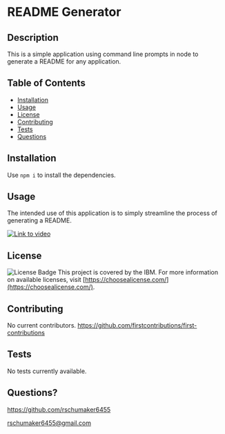 # README Generator
  ## Description
  This is a simple application using command line prompts in node to generate a README for any application.
  ## Table of Contents
  * [Installation](#installation)
  * [Usage](#usage)
  * [License](#license)
  * [Contributing](#contributing)
  * [Tests](#tests)
  * [Questions](#questions)
  ## Installation
  Use `npm i` to install the dependencies.
  ## Usage
  The intended use of this application is to simply streamline the process of generating a README.

  [![Link to video](https://user-images.githubusercontent.com/63169637/91225897-24ec9e80-e6d9-11ea-8a45-b004390480f6.png)](https://youtu.be/qFTkf2MHCl8)
   

  ## License
  ![License Badge](https://img.shields.io/badge/license-IBM-blue)
  This project is covered by the IBM. For more information on available licenses, visit [https://choosealicense.com/](https://choosealicense.com/).
  ## Contributing
  No current contributors.
  https://github.com/firstcontributions/first-contributions
  ## Tests
  No tests currently available.
  ## Questions?
  https://github.com/rschumaker6455
  
  rschumaker6455@gmail.com
